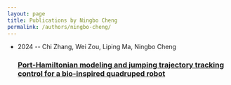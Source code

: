 ```yaml
---
layout: page
title: Publications by Ningbo Cheng
permalink: /authors/ningbo-cheng/
---
```


<ul class="post-list">
<li><span class='post-meta'>2024 -- Chi Zhang, Wei Zou, Liping Ma, Ningbo Cheng</span><h3><a class='post-link' href='../../port-hamiltonian-modeling-and-jumping-trajectory-tracking-control-for-a-bio-inspired-quadruped-robot'>Port-Hamiltonian modeling and jumping trajectory tracking control for a bio-inspired quadruped robot</a></h3></li>

</ul>
